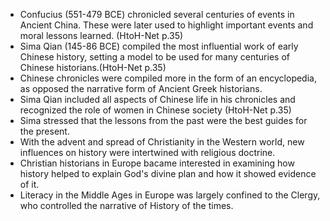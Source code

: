 - Confucius (551-479 BCE) chronicled several centuries of events in Ancient China. These were later used to highlight important events and moral lessons learned. (HtoH-Net p.35)
- Sima Qian (145-86 BCE) compiled the most influential work of early Chinese history, setting a model to be used for many centuries of Chinese historians.(HtoH-Net p.35)
- Chinese chronicles were compiled more in the form of an encyclopedia, as opposed the narrative form of Ancient Greek historians.
- Sima Qian included all aspects of Chinese life in his chronicles and recognized the role of women in Chinese society (HtoH-Net p.35)
- Sima stressed that the lessons from the past were the best guides for the present.
- With the advent and spread of Christianity in the Western world, new influences on history were intertwined with religious doctrine.
- Christian historians in Europe bacame interested in examining how history helped to explain God's divine plan and how it showed evidence of it.
- Literacy in the Middle Ages in Europe was largely confined to the Clergy, who controlled the narrative of History of the times.
